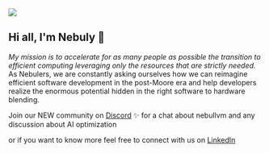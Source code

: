 <img src="https://user-images.githubusercontent.com/83510798/154965794-e8973c24-2cd7-44ee-af2b-7d097410c25f.png">

## Hi all, I'm Nebuly 👐

_My mission is to accelerate for as many people as possible the transition to efficient computing leveraging only the resources that are strictly needed._
As Nebulers, we are constantly asking ourselves how we can reimagine efficient software development in the post-Moore era and help developers realize the enormous potential hidden in the right software to hardware blending.

Join our NEW community on [Discord](https://discord.gg/3hsC4rS3) ✨ for a chat about nebullvm and any discussion about AI optimization 

 or if you want to know more feel free to connect with us on [LinkedIn](https://www.linkedin.com/company/nebuly)
